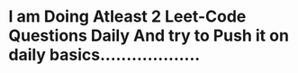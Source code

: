 # I am Doing Atleast 2 Leet-Code Questions Daily And try to Push it on daily basics...................
